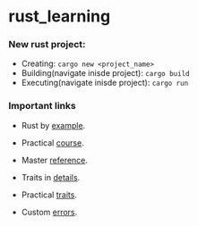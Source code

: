 # rust_learning
### New rust project:
* Creating: `cargo new <project_name>`
* Building(navigate inisde project): `cargo build`
* Executing(navigate inisde project): `cargo run`

### Important links

* Rust by [example](https://doc.rust-lang.org/rust-by-example/index.html).
* Practical [course](https://rust-classes.com/preface.html).
* Master [reference](https://doc.rust-lang.org/book/title-page.html).

* Traits in [details](https://doc.rust-lang.org/book/ch10-02-traits.html).
* Practical [traits](https://learning-rust.github.io/docs/b5.impls_and_traits.html).
* Custom [errors](https://learning-rust.github.io/docs/e7.custom_error_types.html).
